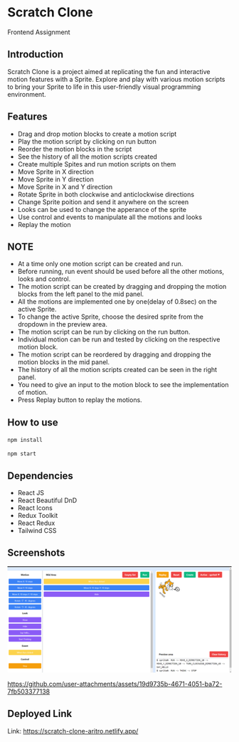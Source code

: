 # Scratch Clone

Frontend Assignment

## Introduction

Scratch Clone is a project aimed at replicating the fun and interactive motion features with a Sprite. Explore and play with various motion scripts to bring your Sprite to life in this user-friendly visual programming environment.

## Features

- Drag and drop motion blocks to create a motion script
- Play the motion script by clicking on run button
- Reorder the motion blocks in the script
- See the history of all the motion scripts created
- Create multiple Spites and run motion scripts on them
- Move Sprite in X direction
- Move Sprite in Y direction
- Move Sprite in X and Y direction
- Rotate Sprite in both clockwise and anticlockwise directions
- Change Sprite poition and send it anywhere on the screen
- Looks can be used to change the apperance of the sprite
- Use control and events to manipulate all the motions and looks
- Replay the motion

## NOTE

- At a time only one motion script can be created and run.
- Before running, run event should be used before all the other motions, looks and control.
- The motion script can be created by dragging and dropping the motion blocks from the left panel to the mid panel.
- All the motions are implemented one by one(delay of 0.8sec) on the active Sprite.
- To change the active Sprite, choose the desired sprite from the dropdown in the preview area.
- The motion script can be run by clicking on the run button.
- Individual motion can be run and tested by clicking on the respective motion block.
- The motion script can be reordered by dragging and dropping the motion blocks in the mid panel.
- The history of all the motion scripts created can be seen in the right panel.
- You need to give an input to the motion block to see the implementation of motion.
- Press Replay button to replay the motions.

## How to use

`npm install`

`npm start`

## Dependencies

- React JS
- React Beautiful DnD
- React Icons
- Redux Toolkit
- React Redux
- Tailwind CSS

## Screenshots

![Screenshot 1](output1.png)

https://github.com/user-attachments/assets/19d9735b-4671-4051-ba72-7fb503377138



## Deployed Link

Link: https://scratch-clone-aritro.netlify.app/



